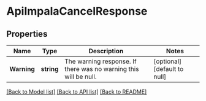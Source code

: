 # ApiImpalaCancelResponse

## Properties
Name | Type | Description | Notes
------------ | ------------- | ------------- | -------------
**Warning** | **string** | The warning response. If there was no warning this will be null. | [optional] [default to null]

[[Back to Model list]](../README.md#documentation-for-models) [[Back to API list]](../README.md#documentation-for-api-endpoints) [[Back to README]](../README.md)


